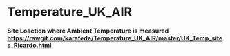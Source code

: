 # Temperature_UK_AIR
<strong>Site Loaction where Ambient Temperature is measured<br>
https://rawgit.com/karafede/Temperature_UK_AIR/master/UK_Temp_sites_Ricardo.html
